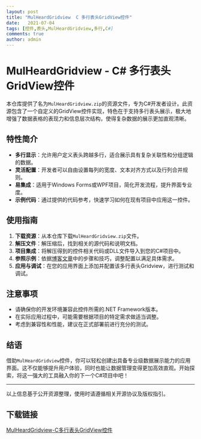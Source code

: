 ```yaml
---
layout: post
title: "MulHeardGridview  C 多行表头GridView控件"
date:   2021-07-04
tags: [控件,表头,MulHeardGridview,多行,C#]
comments: true
author: admin
---
```

# MulHeardGridview - C# 多行表头GridView控件

本仓库提供了名为`MulHeardGridview.zip`的资源文件，专为C#开发者设计。此资源包含了一个自定义的GridView控件实现，特色在于支持多行表头展示，极大地增强了数据表格的表现力和信息层次结构，使得复杂数据的展示更加直观清晰。

## 特性简介

- **多行显示**：允许用户定义表头跨越多行，适合展示具有复杂关联性和分组逻辑的数据。
- **灵活配置**：开发者可以自由设置每列的宽度、文本对齐方式以及行列合并规则。
- **易集成**：适用于Windows Forms或WPF项目，简化开发流程，提升界面专业度。
- **示例代码**：通过提供的代码参考，快速学习如何在现有项目中应用这一控件。

## 使用指南

1. **下载资源**：从本仓库下载`MulHeardGridview.zip`文件。
2. **解压文件**：解压缩后，找到相关的源代码和说明文档。
3. **项目集成**：将解压得到的控件相关代码或DLL文件导入到您的C#项目中。
4. **参照示例**：依据[博客文章](https://blog.csdn.net/xjzdr/article/details/115414497)中的步骤和技巧，调整配置以满足具体需求。
5. **应用与调试**：在您的应用界面上添加并配置该多行表头Gridview，进行测试和调试。

## 注意事项

- 请确保你的开发环境兼容此控件所需的.NET Framework版本。
- 在实际应用过程中，可能需要根据项目的特定需求做适当调整。
- 考虑到兼容性和性能，建议在正式部署前进行充分的测试。

## 结语

借助`MulHeardGridview`控件，你可以轻松创建出具备专业级数据展示能力的应用界面。这不仅能够提升用户体验，同时也能让数据管理变得更加高效直观。开始探索，将这一强大的工具融入你的下一个C#项目中吧！

---

以上信息基于公开资源整理，使用时请遵循相关开源协议及版权指引。

## 下载链接

[MulHeardGridview-C多行表头GridView控件](https://pan.quark.cn/s/476cabe7f6f6)